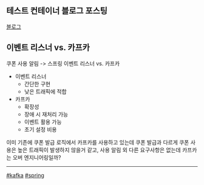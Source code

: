 ## 테스트 컨테이너 블로그 포스팅

[블로그](https://velog.io/@wda067/Docker-Testcontainers%EB%A1%9C-%ED%85%8C%EC%8A%A4%ED%8A%B8-%ED%99%98%EA%B2%BD-%EA%B5%AC%EC%B6%95%ED%95%98%EA%B8%B0)

## 이벤트 리스너 vs. 카프카 

쿠폰 사용 알림 -> 스프링 이벤트 리스너 vs. 카프카
- 이벤트 리스너
  - 간단한 구현
  - 낮은 트래픽에 적합
- 카프카
  - 확장성
  - 장애 시 재처리 가능
  - 이벤트 활용 가능
  - 초기 설정 비용

이미 기존에 쿠폰 발급 로직에서 카프카를 사용하고 있는데 쿠폰 발급과 다르게 쿠폰 사용은 높은 트래픽이 발생하지 않을거 같고, 사용 알림 외 다른 요구사항은 없는데 카프카는 오버 엔지니어링일까?

***

[#kafka](https://github.com/wda067/TIL/search?q=%23kafka&type=code) 
[#spring](https://github.com/wda067/TIL/search?q=%23spring&type=code)